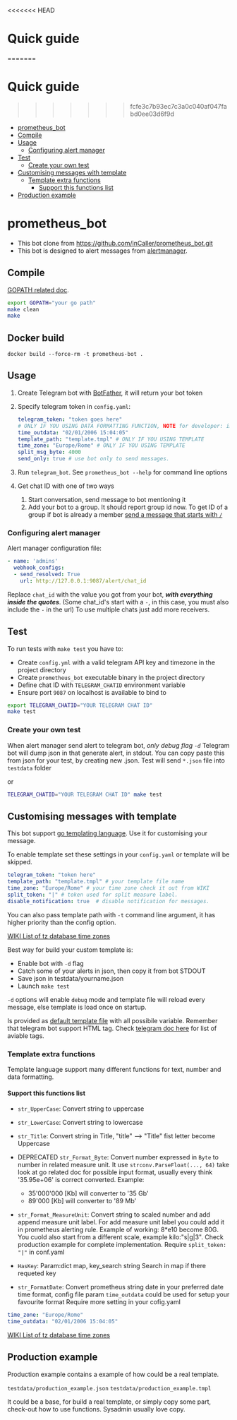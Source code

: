 <<<<<<< HEAD
# Quick guide
=======
  # Quick guide
>>>>>>> fcfe3c7b93ec7c3a0c040af047fabd0ee03d6f9d
  * [prometheus_bot](#prometheus-bot)
  * [Compile](#compile)
  * [Usage](#usage)
    + [Configuring alert manager](#configuring-alert-manager)
  * [Test](#test)
    + [Create your own test](#create-your-own-test)
  * [Customising messages with template](#customising-messages-with-template)
    + [Template extra functions](#template-extra-functions)
      - [Support this functions list](#support-this-functions-list)
  * [Production example](#production-example)

# prometheus_bot
- This bot clone from https://github.com/inCaller/prometheus_bot.git
- This bot is designed to alert messages from [alertmanager](https://github.com/prometheus/alertmanager).

## Compile

[GOPATH related doc](https://golang.org/doc/code.html#GOPATH).
```bash
export GOPATH="your go path"
make clean
make
```
## Docker build
```
docker build --force-rm -t prometheus-bot .
```
## Usage

1. Create Telegram bot with [BotFather](https://t.me/BotFather), it will return your bot token

2. Specify telegram token in ```config.yaml```:

    ```yml
    telegram_token: "token goes here"
    # ONLY IF YOU USING DATA FORMATTING FUNCTION, NOTE for developer: important or test fail
    time_outdata: "02/01/2006 15:04:05" 
    template_path: "template.tmpl" # ONLY IF YOU USING TEMPLATE
    time_zone: "Europe/Rome" # ONLY IF YOU USING TEMPLATE
    split_msg_byte: 4000
    send_only: true # use bot only to send messages.
    ```

3. Run ```telegram_bot```. See ```prometheus_bot --help``` for command line options
3. Get chat ID with one of two ways
    1. Start conversation, send message to bot mentioning it
    2. Add your bot to a group. It should report group id now. To get ID of a group if bot is already a member [send a message that starts with `/`](https://core.telegram.org/bots#privacy-mode)

### Configuring alert manager

Alert manager configuration file:

```yml
- name: 'admins'
  webhook_configs:
  - send_resolved: True
    url: http://127.0.0.1:9087/alert/chat_id
```

Replace ```chat_id``` with the value you got from your bot, ***with everything inside the quotes***.
(Some chat_id's start with a ```-```, in this case, you must also include the ```-``` in the url)
To use multiple chats just add more receivers.

## Test

To run tests with `make test` you have to:

- Create `config.yml` with a valid telegram API key and timezone in the project directory
- Create `prometheus_bot` executable binary in the project directory
- Define chat ID with `TELEGRAM_CHATID` environment variable
- Ensure port `9087` on localhost is available to bind to

```bash
export TELEGRAM_CHATID="YOUR TELEGRAM CHAT ID"
make test
```
### Create your own test
When alert manager send alert to telegram bot, *only debug flag ```-d```* Telegram bot will dump json in that generate alert, in stdout.
You can copy paste this from json for your test, by creating new .json.
Test will send ```*.json``` file into ```testdata``` folder

or

```sh
TELEGRAM_CHATID="YOUR TELEGRAM CHAT ID" make test
```

## Customising messages with template

This bot support [go templating language](https://golang.org/pkg/text/template/).
Use it for customising your message.

To enable template set these settings in your ```config.yaml``` or template will be skipped.

```yml
telegram_token: "token here"
template_path: "template.tmpl" # your template file name
time_zone: "Europe/Rome" # your time zone check it out from WIKI
split_token: "|" # token used for split measure label.
disable_notification: true  # disable notification for messages.
```

You can also pass template path with `-t` command line argument, it has higher priority than the config option.

[WIKI List of tz database time zones](https://en.wikipedia.org/wiki/List_of_tz_database_time_zones)

Best way for build your custom template is:
-    Enable bot with ```-d``` flag
-    Catch some of your alerts in json, then copy it from bot STDOUT
-    Save json in testdata/yourname.json
-    Launch ```make test```

```-d``` options will enable ```debug``` mode and template file will reload every message, else template is load once on startup.

Is provided as [default template file](testdata/default.tmpl) with all possibile variable.
Remember that telegram bot support HTML tag. Check [telegram doc here](https://core.telegram.org/bots/api#html-style) for list of aviable tags.

### Template extra functions
Template language support many different functions for text, number and data formatting.

#### Support this functions list

-   ```str_UpperCase```: Convert string to uppercase
-   ```str_LowerCase```: Convert string to lowercase
-   ```str_Title```: Convert string in Title, "title" --> "Title" fist letter become Uppercase
-   DEPRECATED  ```str_Format_Byte```: Convert number expressed in ```Byte``` to number in related measure unit. It use ```strconv.ParseFloat(..., 64)``` take look at go related doc for possible input format, usually every think '35.95e+06' is correct converted.
Example:
    -    35'000'000 [Kb] will converter to '35 Gb'
    -    89'000 [Kb] will converter to '89 Mb'
-   ```str_Format_MeasureUnit```: Convert string to scaled number and add append measure unit label. For add measure unit label you could add it in prometheus alerting rule. Example of working: 8*e10 become 80G. You cuold also start from a different scale, example kilo:"s|g|3". Check production example for complete implementation. Require ```split_token: "|"``` in conf.yaml
-   ```HasKey```: Param:dict map, key_search string Search in map if there requeted key

-    ```str_FormatDate```: Convert prometheus string date in your preferred date time format, config file param ```time_outdata``` could be used for setup your favourite format
Require more setting in your cofig.yaml
```yaml
time_zone: "Europe/Rome"
time_outdata: "02/01/2006 15:04:05"
```
[WIKI List of tz database time zones](https://en.wikipedia.org/wiki/List_of_tz_database_time_zones)

## Production example

Production example contains a example of how could be a real template.

```testdata/production_example.json```
```testdata/production_example.tmpl```

It could be a base, for build a real template, or simply copy some part, check-out how to use functions.
Sysadmin usually love copy.

